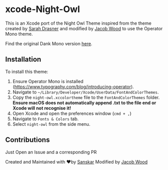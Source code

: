 # xcode-Night-Owl

This is an Xcode port of the Night Owl Theme inspired from the theme created by [Sarah Drasner](https://github.com/sdras) and modified by [Jacob Wood](https://github.com/jacoblukewood) to use the Operator Mono theme.

Find the original Dank Mono version [here](https://github.com/stealthanthrax/xcode-Night-Owl).

## Installation
To install this theme:
1. Ensure Operator Mono is installed (https://www.typography.com/blog/introducing-operator).
2. Navigate to `~/Library/Developer/Xcode/UserData/FontAndColorThemes`.
3. Copy the `night-owl.xccolortheme` file to the `FontAndColorThemes` folder. **Ensure macOS does not automatically append .txt to the file end or Xcode will not recognise it!**
4. Open Xcode and open the preferences window (`cmd + ,`)
5. Navigate to `Fonts & Colors` tab.
6. Select `night-owl` from the side menu.

## Contributions
Just Open an Issue and a corresponding PR

Created and Maintained with ❤️by [Sanskar](https://github.com/stealthanthrax)
Modified by [Jacob Wood](https://github.com/jacoblukewood)
